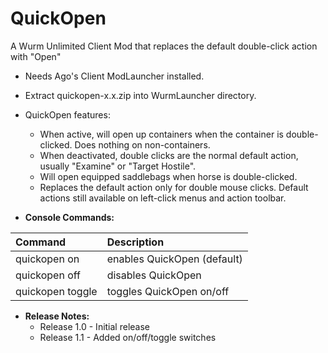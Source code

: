 # QuickOpen
A Wurm Unlimited Client Mod that replaces the default double-click action with "Open"

- Needs Ago's Client ModLauncher installed.
- Extract quickopen-x.x.zip into WurmLauncher directory.

- QuickOpen features:
  - When active, will open up containers when the container is double-clicked. Does nothing on non-containers.
  - When deactivated, double clicks are the normal default action, usually "Examine" or "Target Hostile".
  - Will open equipped saddlebags when horse is double-clicked.
  - Replaces the default action only for double mouse clicks. Default actions still available on left-click menus and action toolbar.

- **Console Commands:**

| Command | Description |
| :--- | :--- |
| quickopen on | enables QuickOpen (default) |
| quickopen off | disables QuickOpen |
| quickopen toggle | toggles QuickOpen on/off |

- **Release Notes:**
  - Release 1.0 - Initial release
  - Release 1.1 - Added on/off/toggle switches

